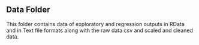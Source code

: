 ## Data Folder  
This folder contains data of exploratory and regression outputs in RData and in Text file formats along with the raw data csv and scaled and cleaned data.